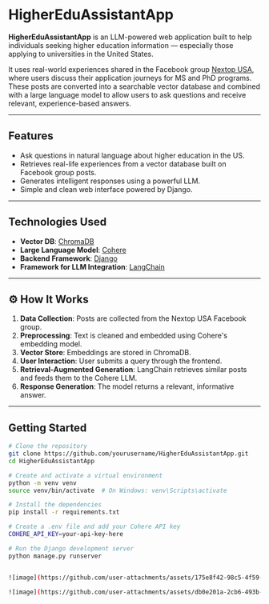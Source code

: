 
# HigherEduAssistantApp

**HigherEduAssistantApp** is an LLM-powered web application built to help individuals seeking higher education information — especially those applying to universities in the United States. 

It uses real-world experiences shared in the Facebook group [Nextop USA](https://www.facebook.com/groups/nextopusa), where users discuss their application journeys for MS and PhD programs. These posts are converted into a searchable vector database and combined with a large language model to allow users to ask questions and receive relevant, experience-based answers.

---

## Features

- Ask questions in natural language about higher education in the US.
- Retrieves real-life experiences from a vector database built on Facebook group posts.
- Generates intelligent responses using a powerful LLM.
- Simple and clean web interface powered by Django.

---

## Technologies Used

- **Vector DB**: [ChromaDB](https://www.trychroma.com/)
- **Large Language Model**: [Cohere](https://cohere.com/)
- **Backend Framework**: [Django](https://www.djangoproject.com/)
- **Framework for LLM Integration**: [LangChain](https://www.langchain.com/)

---

## ⚙️ How It Works

1. **Data Collection**: Posts are collected from the Nextop USA Facebook group.
2. **Preprocessing**: Text is cleaned and embedded using Cohere's embedding model.
3. **Vector Store**: Embeddings are stored in ChromaDB.
4. **User Interaction**: User submits a query through the frontend.
5. **Retrieval-Augmented Generation**: LangChain retrieves similar posts and feeds them to the Cohere LLM.
6. **Response Generation**: The model returns a relevant, informative answer.

---

## Getting Started

```bash
# Clone the repository
git clone https://github.com/yourusername/HigherEduAssistantApp.git
cd HigherEduAssistantApp

# Create and activate a virtual environment
python -m venv venv
source venv/bin/activate  # On Windows: venv\Scripts\activate

# Install the dependencies
pip install -r requirements.txt

# Create a .env file and add your Cohere API key
COHERE_API_KEY=your-api-key-here

# Run the Django development server
python manage.py runserver


![image](https://github.com/user-attachments/assets/175e8f42-98c5-4f59-b0fd-45e142026b94)

![image](https://github.com/user-attachments/assets/db0e201a-2cb6-493b-af36-dac084e013c0)


